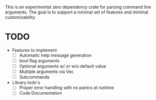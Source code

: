 This is an experimental zero dependency crate for parsing command line arguments. The goal is to support a minimal set of features and minimal customizability

# TODO 
- Features to implement
  - [ ] Automatic help message generation
  - [ ] bool flag arguments
  - [ ] Optional arguments w/ or w/o default value
  - [ ] Multiple arguments via Vec
  - [ ] Subcommands
- Library todo's
  - [ ] Proper error handling with no panics at runtime
  - [ ] Code Documentation